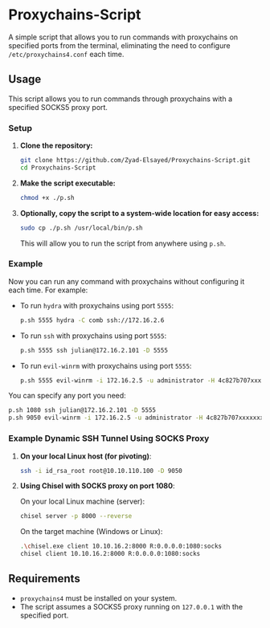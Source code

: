 # Proxychains-Script
A simple script that allows you to run commands with proxychains on specified ports from the terminal, eliminating the need to configure `/etc/proxychains4.conf` each time.

## Usage

This script allows you to run commands through proxychains with a specified SOCKS5 proxy port.

### Setup

1. **Clone the repository:**

   ```bash
   git clone https://github.com/Zyad-Elsayed/Proxychains-Script.git
   cd Proxychains-Script
   ```

2. **Make the script executable:**

   ```bash
   chmod +x ./p.sh
   ```

3. **Optionally, copy the script to a system-wide location for easy access:**

   ```bash
   sudo cp ./p.sh /usr/local/bin/p.sh
   ```

   This will allow you to run the script from anywhere using `p.sh`.

### Example

Now you can run any command with proxychains without configuring it each time. For example:

- To run `hydra` with proxychains using port `5555`:

  ```bash
  p.sh 5555 hydra -C comb ssh://172.16.2.6
  ```

- To run `ssh` with proxychains using port `5555`:

  ```bash
  p.sh 5555 ssh julian@172.16.2.101 -D 5555
  ```

- To run `evil-winrm` with proxychains using port `5555`:

  ```bash
  p.sh 5555 evil-winrm -i 172.16.2.5 -u administrator -H 4c827b707xxxxxxxxxx9d05872185f7f8
  ```

You can specify any port you need:

```bash
p.sh 1080 ssh julian@172.16.2.101 -D 5555
p.sh 9050 evil-winrm -i 172.16.2.5 -u administrator -H 4c827b707xxxxxxxxxx9d05872185f7f8
```

### Example Dynamic SSH Tunnel Using SOCKS Proxy

1. **On your local Linux host (for pivoting)**:

   ```bash
   ssh -i id_rsa_root root@10.10.110.100 -D 9050
   ```

2. **Using Chisel with SOCKS proxy on port 1080**:

   On your local Linux machine (server):

   ```bash
   chisel server -p 8000 --reverse
   ```

   On the target machine (Windows or Linux):

   ```bash
   .\chisel.exe client 10.10.16.2:8000 R:0.0.0.0:1080:socks
   chisel client 10.10.16.2:8000 R:0.0.0.0:1080:socks
   ```

## Requirements

- `proxychains4` must be installed on your system.
- The script assumes a SOCKS5 proxy running on `127.0.0.1` with the specified port.
